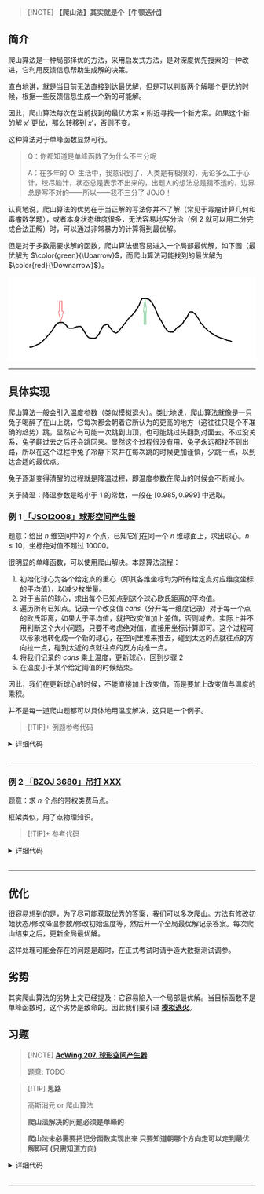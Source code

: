 > [!NOTE] **【爬山法】其实就是个【牛顿迭代】**

## 简介

爬山算法是一种局部择优的方法，采用启发式方法，是对深度优先搜索的一种改进，它利用反馈信息帮助生成解的决策。

直白地讲，就是当目前无法直接到达最优解，但是可以判断两个解哪个更优的时候，根据一些反馈信息生成一个新的可能解。

因此，爬山算法每次在当前找到的最优方案 $x$ 附近寻找一个新方案。如果这个新的解 $x'$ 更优，那么转移到 $x'$，否则不变。

这种算法对于单峰函数显然可行。

> Q：你都知道是单峰函数了为什么不三分呢
>
> A：在多年的 OI 生活中，我意识到了，人类是有极限的，无论多么工于心计，绞尽脑汁，状态总是表示不出来的，出题人的想法总是猜不透的，边界总是写不对的——所以——我不三分了 JOJO！

认真地说，爬山算法的优势在于当正解的写法你并不了解（常见于毒瘤计算几何和毒瘤数学题），或者本身状态维度很多，无法容易地写分治（例 2 就可以用二分完成合法正解）时，可以通过非常暴力的计算得到最优解。

但是对于多数需要求解的函数，爬山算法很容易进入一个局部最优解，如下图（最优解为 $\color{green}{\Uparrow}$，而爬山算法可能找到的最优解为 $\color{red}{\Downarrow}$）。

![](./images/hill-climbing.png)

* * *

## 具体实现

爬山算法一般会引入温度参数（类似模拟退火）。类比地说，爬山算法就像是一只兔子喝醉了在山上跳，它每次都会朝着它所认为的更高的地方（这往往只是个不准确的趋势）跳，显然它有可能一次跳到山顶，也可能跳过头翻到对面去。不过没关系，兔子翻过去之后还会跳回来。显然这个过程很没有用，兔子永远都找不到出路，所以在这个过程中兔子冷静下来并在每次跳的时候更加谨慎，少跳一点，以到达合适的最优点。

兔子逐渐变得清醒的过程就是降温过程，即温度参数在爬山的时候会不断减小。

关于降温：降温参数是略小于 $1$ 的常数，一般在 $[0.985, 0.999]$ 中选取。

### 例 1 [「JSOI2008」球形空间产生器](https://www.luogu.com.cn/problem/P4035)

题意：给出 $n$ 维空间中的 $n$ 个点，已知它们在同一个 $n$ 维球面上，求出球心。$n \leq 10$，坐标绝对值不超过 $10000$。

很明显的单峰函数，可以使用爬山解决。本题算法流程：

1. 初始化球心为各个给定点的重心（即其各维坐标均为所有给定点对应维度坐标的平均值），以减少枚举量。
2. 对于当前的球心，求出每个已知点到这个球心欧氏距离的平均值。
3. 遍历所有已知点。记录一个改变值 $\textit{cans}$（分开每一维度记录）对于每一个点的欧氏距离，如果大于平均值，就把改变值加上差值，否则减去。实际上并不用判断这个大小问题，只要不考虑绝对值，直接用坐标计算即可。这个过程可以形象地转化成一个新的球心，在空间里推来推去，碰到太远的点就往点的方向拉一点，碰到太近的点就往点的反方向推一点。
4. 将我们记录的 $\textit{cans}$ 乘上温度，更新球心，回到步骤 2
5. 在温度小于某个给定阈值的时候结束。

因此，我们在更新球心的时候，不能直接加上改变值，而是要加上改变值与温度的乘积。

并不是每一道爬山题都可以具体地用温度解决，这只是一个例子。

> [!TIP]+ 例题参考代码

<details>
<summary>详细代码</summary>
<!-- tabs:start -->

##### **C++**

```cpp
```

##### **Python**

```python
```

<!-- tabs:end -->
</details>

<br>

* * *

### 例 2 [「BZOJ 3680」吊打 XXX](https://www.luogu.com.cn/problem/P1337)

题意：求 $n$ 个点的带权类费马点。

框架类似，用了点物理知识。

> [!TIP]+ 参考代码

<details>
<summary>详细代码</summary>
<!-- tabs:start -->

##### **C++**

```cpp
```

##### **Python**

```python
```

<!-- tabs:end -->
</details>

<br>

* * *

## 优化

很容易想到的是，为了尽可能获取优秀的答案，我们可以多次爬山。方法有修改初始状态/修改降温参数/修改初始温度等，然后开一个全局最优解记录答案。每次爬山结束之后，更新全局最优解。

这样处理可能会存在的问题是超时，在正式考试时请手造大数据测试调参。

## 劣势

其实爬山算法的劣势上文已经提及：它容易陷入一个局部最优解。当目标函数不是单峰函数时，这个劣势是致命的。因此我们要引进 [**模拟退火**](./simulated-annealing.md)。

## 习题

> [!NOTE] **[AcWing 207. 球形空间产生器](https://www.acwing.com/problem/content/209/)**
> 
> 题意: TODO

> [!TIP] **思路**
> 
> 高斯消元 or 爬山算法
> 
> **爬山法解决的问题必须是单峰的**
> 
> **爬山法未必需要把记分函数实现出来 只要知道朝哪个方向走可以走到最优解即可 (只需知道方向)**

<details>
<summary>详细代码</summary>
<!-- tabs:start -->

##### **C++**

```cpp
#include <bits/stdc++.h>
using namespace std;

// 爬山法解决的问题必须是单峰的

const int N = 15;

int n;
double d[N][N];
double res[N], dist[N], delta[N];

void calc() {
    double avg = 0;
    for (int i = 0; i < n + 1; ++ i ) {
        dist[i] = delta[i] = 0;
        for (int j = 0; j < n; ++ j )
            dist[i] += (d[i][j] - res[j]) * (d[i][j] - res[j]);
        dist[i] = sqrt(dist[i]);
        avg += dist[i] / (n + 1);
    }
    for (int i = 0; i < n + 1; ++ i )
        for (int j = 0; j < n; ++ j )
            delta[j] += (dist[i] - avg) * (d[i][j] - res[j]) / avg;
}

int main() {
    cin >> n;
    for (int i = 0; i < n + 1; ++ i )
        for (int j = 0; j < n; ++ j ) {
            cin >> d[i][j];
            res[j] += d[i][j] / (n + 1);
        }
    
    // 爬山法未必需要把记分函数实现出来
    // 只要知道朝哪个方向走可以走到最优解即可 (只需知道方向)
    for (double t = 1e4; t > 1e-6; t *= 0.99995) {
        calc();
        for (int i = 0; i < n; ++ i )
            res[i] += delta[i] * t;
    }
    for (int i = 0; i < n; ++ i )
        printf("%.3lf ", res[i]);
    cout << endl;
    
    return 0;
}
```

##### **Python**

```python

```

<!-- tabs:end -->
</details>

<br>

* * *
